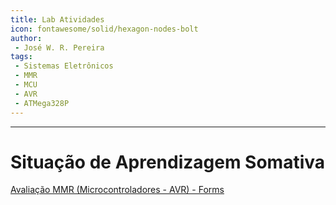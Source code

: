 ```yaml
---
title: Lab Atividades
icon: fontawesome/solid/hexagon-nodes-bolt
author:
 - José W. R. Pereira
tags:
 - Sistemas Eletrônicos
 - MMR
 - MCU
 - AVR
 - ATMega328P
---
```




---

# Situação de Aprendizagem Somativa

[Avaliação MMR (Microcontroladores - AVR) - Forms](https://forms.gle/fdWkXFgeoZAok8y19)

